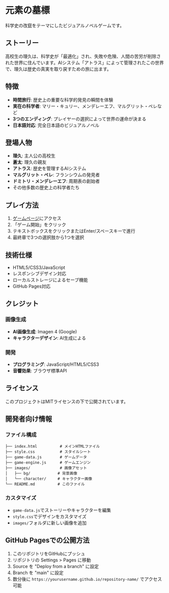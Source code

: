 # 元素の墓標

科学史の改竄をテーマにしたビジュアルノベルゲームです。

## ストーリー

高校生の理久は、科学史が「最適化」され、失敗や危険、人間の苦労が削除された世界に住んでいます。AIシステム「アトラス」によって管理されたこの世界で、理久は歴史の真実を取り戻すための旅に出ます。

## 特徴

- **時間旅行**: 歴史上の重要な科学的発見の瞬間を体験
- **実在の科学者**: マリー・キュリー、メンデレーエフ、マルグリット・ペレなど
- **3つのエンディング**: プレイヤーの選択によって世界の運命が決まる
- **日本語対応**: 完全日本語のビジュアルノベル

## 登場人物

- **理久**: 主人公の高校生
- **蒼太**: 理久の親友
- **アトラス**: 歴史を管理するAIシステム
- **マルグリット・ペレ**: フランシウムの発見者
- **ドミトリ・メンデレーエフ**: 周期表の創始者
- その他多数の歴史上の科学者たち

## プレイ方法

1. [ゲームページ](https://yourusername.github.io/repository-name/)にアクセス
2. 「ゲーム開始」をクリック
3. テキストボックスをクリックまたはEnter/スペースキーで進行
4. 最終章で3つの選択肢から1つを選択

## 技術仕様

- HTML5/CSS3/JavaScript
- レスポンシブデザイン対応
- ローカルストレージによるセーブ機能
- GitHub Pages対応

## クレジット

### 画像生成
- **AI画像生成**: Imagen 4 (Google)
- **キャラクターデザイン**: AI生成による

### 開発
- **プログラミング**: JavaScript/HTML5/CSS3
- **音響効果**: ブラウザ標準API

## ライセンス

このプロジェクトはMITライセンスの下で公開されています。

## 開発者向け情報

### ファイル構成

```
├── index.html          # メインHTMLファイル
├── style.css           # スタイルシート
├── game-data.js        # ゲームデータ
├── game-engine.js      # ゲームエンジン
├── images/             # 画像アセット
│   ├── bg/            # 背景画像
│   └── character/     # キャラクター画像
└── README.md          # このファイル
```

### カスタマイズ

- `game-data.js`でストーリーやキャラクターを編集
- `style.css`でデザインをカスタマイズ
- `images/`フォルダに新しい画像を追加

## GitHub Pagesでの公開方法

1. このリポジトリをGitHubにプッシュ
2. リポジトリの Settings > Pages に移動
3. Source を "Deploy from a branch" に設定
4. Branch を "main" に設定
5. 数分後に `https://yourusername.github.io/repository-name/` でアクセス可能